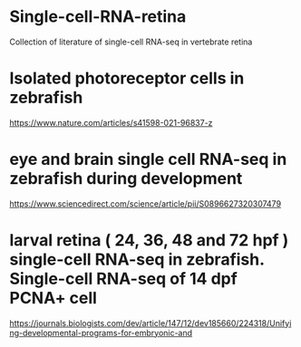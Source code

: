 # Single-cell-RNA-retina
Collection of literature of single-cell RNA-seq in vertebrate retina


# Isolated photoreceptor cells in zebrafish
https://www.nature.com/articles/s41598-021-96837-z

# eye and brain single cell RNA-seq in zebrafish during development 
https://www.sciencedirect.com/science/article/pii/S0896627320307479

# larval retina ( 24, 36, 48 and 72 hpf ) single-cell RNA-seq in zebrafish. Single-cell RNA-seq of 14 dpf PCNA+ cell 
https://journals.biologists.com/dev/article/147/12/dev185660/224318/Unifying-developmental-programs-for-embryonic-and

